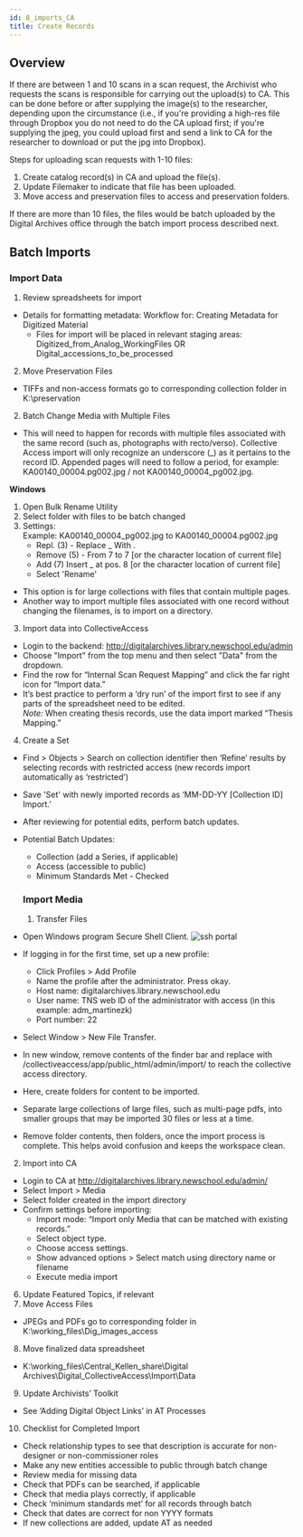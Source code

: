 ```yaml
---
id: 8_imports_CA
title: Create Records 
---
```


## Overview
 
 If there are between 1 and 10 scans in a scan request, the Archivist who requests the scans is responsible for carrying out the upload(s) to CA. This can be done before or after supplying the image(s) to the researcher, depending upon the circumstance (i.e., if you're providing a high-res file through Dropbox you do not need to do the CA upload first; if you're supplying the jpeg, you could upload first and send a link to CA for the researcher to download or put the jpg into Dropbox). 
 
 Steps for uploading scan requests with 1-10 files: 
 1. Create catalog record(s) in CA and upload the file(s).
 2. Update Filemaker to indicate that file has been uploaded.
 3. Move access and preservation files to access and preservation folders.
 
 If there are more than 10 files, the files would be batch uploaded by the Digital Archives office through the batch import process described next. 
 
 ## Batch Imports
 
 ### Import Data
 1. Review spreadsheets for import  
  - Details for formatting metadata: Workflow for: Creating Metadata for Digitized Material
    - Files for import will be placed in relevant staging areas: Digitized_from_Analog_WorkingFiles OR Digital_accessions_to_be_processed
 2. Move Preservation Files 
  - TIFFs and non-access formats go to corresponding collection folder in K:\preservation
 2. Batch Change Media with Multiple Files
  - This will need to happen for records with multiple files associated with the same record (such as, photographs with recto/verso). Collective Access import will only recognize an underscore (_) as it pertains to the record ID. Appended pages will need to follow a period, for example: KA00140_00004.pg002.jpg / not KA00140_00004_pg002.jpg.
 
 **Windows**
 1. Open Bulk Rename Utility
 2. Select folder with files to be batch changed
 3. Settings:   
Example: KA00140_00004_pg002.jpg to KA00140_00004.pg002.jpg 
    - Repl. (3) - Replace _ With .
     - Remove (5) - From 7 to 7 [or the character location of current file]
     - Add (7) Insert _ at pos. 8 [or the character location of current file] 
     - Select 'Rename'
 - This option is for large collections with files that contain multiple pages. 
 - Another way to import multiple files associated with one record without changing the filenames, is to import on a directory. 
 3. Import data into CollectiveAccess 
  - Login to the backend: http://digitalarchives.library.newschool.edu/admin
  - Choose "Import" from the top menu and then select "Data" from the dropdown. 
   - Find the row for “Internal Scan Request Mapping” and click the far right icon for “Import data.”
   - It’s best practice to perform a ‘dry run’ of the import first to see if any parts of the spreadsheet need to be edited.  
 *Note:* When creating thesis records, use the data import marked “Thesis Mapping.” 
 
 4. Create a Set  
 - Find > Objects > Search on collection identifier then ‘Refine’ results by selecting records with restricted access (new records import automatically as ‘restricted’)
 - Save 'Set' with newly imported records as ‘MM-DD-YY [Collection ID] Import.’ 
 - After reviewing for potential edits, perform batch updates. 
-  Potential Batch Updates: 
   - Collection (add a Series, if applicable)
   - Access (accessible to public)
   - Minimum Standards Met - Checked
   
   ### Import Media 
   1. Transfer Files 
  - Open Windows program Secure Shell Client.
   ![ssh portal](assets/access/1_ssh_portal.png)
  - If logging in for the first time, set up a new profile: 
    - Click Profiles > Add Profile
    - Name the profile after the administrator. Press okay.
    - Host name: digitalarchives.library.newschool.edu
    - User name: TNS web ID of the administrator with access (in this example: adm_martinezk)
    - Port number: 22
- Select Window > New File Transfer.
- In new window, remove contents of the finder bar and replace with /collectiveaccess/app/public_html/admin/import/ to reach the collective access directory.
- Here, create folders for content to be imported.
- Separate large collections of large files, such as multi-page pdfs, into smaller groups that may be imported 30 files or less at a time.
- Remove folder contents, then folders, once the import process is complete. This helps avoid confusion and keeps the workspace clean.
2. Import into CA
- Login to CA at http://digitalarchives.library.newschool.edu/admin/
- Select Import > Media
- Select folder created in the import directory 
- Confirm settings before importing:
   - Import mode: “Import only Media that can be matched with existing records.”
   - Select object type.
   - Choose access settings.
   - Show advanced options > Select match using directory name or filename
   - Execute media import
6. Update Featured Topics, if relevant
7. Move Access Files
 - JPEGs and PDFs go to corresponding folder in K:\working_files\Dig_images_access
8. Move finalized data spreadsheet
- K:\working_files\Central_Kellen_share\Digital Archives\Digital_CollectiveAccess\Import\Data
9. Update Archivists’ Toolkit 
- See ‘Adding Digital Object Links’ in AT Processes
10. Checklist for Completed Import 
- Check relationship types to see that description is accurate for non-designer or non-commissioner roles
- Make any new entities accessible to public through batch change 
- Review media for missing data
- Check that PDFs can be searched, if applicable 
- Check that media plays correctly, if applicable 
- Check ‘minimum standards met’ for all records through batch
- Check that dates are correct for non YYYY formats 
- If new collections are added, update AT as needed 

